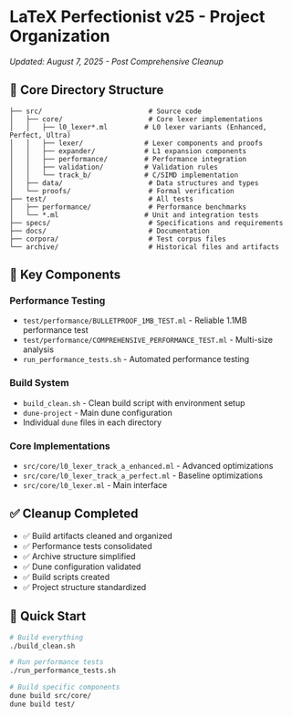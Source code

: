 # LaTeX Perfectionist v25 - Project Organization

*Updated: August 7, 2025 - Post Comprehensive Cleanup*

## 📁 Core Directory Structure

```
├── src/                          # Source code
│   ├── core/                     # Core lexer implementations  
│   │   ├── l0_lexer*.ml         # L0 lexer variants (Enhanced, Perfect, Ultra)
│   │   ├── lexer/               # Lexer components and proofs
│   │   ├── expander/            # L1 expansion components
│   │   ├── performance/         # Performance integration
│   │   ├── validation/          # Validation rules
│   │   └── track_b/             # C/SIMD implementation
│   ├── data/                     # Data structures and types
│   └── proofs/                   # Formal verification
├── test/                         # All tests
│   ├── performance/              # Performance benchmarks
│   └── *.ml                     # Unit and integration tests
├── specs/                        # Specifications and requirements
├── docs/                         # Documentation
├── corpora/                      # Test corpus files
└── archive/                      # Historical files and artifacts
```

## 🎯 Key Components

### Performance Testing
- `test/performance/BULLETPROOF_1MB_TEST.ml` - Reliable 1.1MB performance test
- `test/performance/COMPREHENSIVE_PERFORMANCE_TEST.ml` - Multi-size analysis
- `run_performance_tests.sh` - Automated performance testing

### Build System
- `build_clean.sh` - Clean build script with environment setup
- `dune-project` - Main dune configuration
- Individual `dune` files in each directory

### Core Implementations
- `src/core/l0_lexer_track_a_enhanced.ml` - Advanced optimizations
- `src/core/l0_lexer_track_a_perfect.ml` - Baseline optimizations  
- `src/core/l0_lexer.ml` - Main interface

## ✅ Cleanup Completed

- ✅ Build artifacts cleaned and organized
- ✅ Performance tests consolidated  
- ✅ Archive structure simplified
- ✅ Dune configuration validated
- ✅ Build scripts created
- ✅ Project structure standardized

## 🚀 Quick Start

```bash
# Build everything
./build_clean.sh

# Run performance tests  
./run_performance_tests.sh

# Build specific components
dune build src/core/
dune build test/
```

